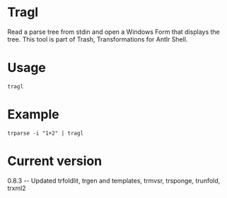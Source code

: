 # Tragl

Read a parse tree from stdin and open a Windows Form that displays the tree.
This tool is part of Trash, Transformations for Antlr Shell.

# Usage

    tragl

# Example

    trparse -i "1+2" | tragl

# Current version

0.8.3 -- Updated trfoldlit, trgen and templates, trmvsr, trsponge, trunfold, trxml2

